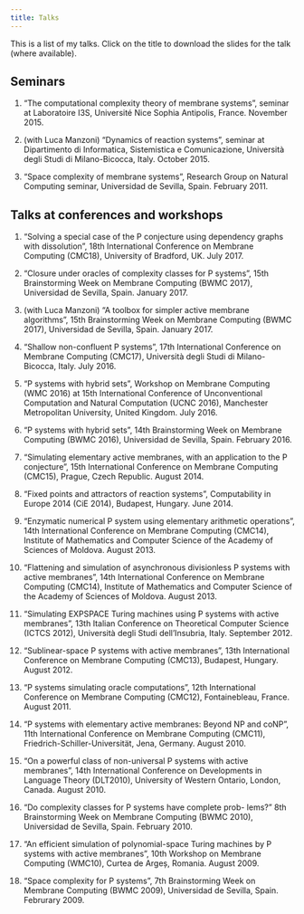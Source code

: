 ```yaml
---
title: Talks
---
```


This is a list of my talks. Click on the title to download the slides for the talk (where available).

Seminars
--------

1. “The computational complexity theory of membrane systems”, seminar at Laboratoire I3S, Université Nice Sophia Antipolis, France. November 2015.

1. (with Luca Manzoni) “Dynamics of reaction systems”, seminar at Dipartimento di Informatica, Sistemistica e Comunicazione, Università degli Studi di Milano-Bicocca, Italy. October 2015.

1. “Space complexity of membrane systems”, Research Group on Natural Computing seminar, Universidad de Sevilla, Spain. February 2011.

Talks at conferences and workshops
----------------------------------

1. “Solving a special case of the P conjecture using dependency graphs with dissolution”, 18th International Conference on Membrane Computing (CMC18), University of Bradford, UK. July 2017.

1. “Closure under oracles of complexity classes for P systems”, 15th Brainstorming Week on Membrane Computing (BWMC 2017), Universidad de Sevilla, Spain. January 2017.

1. (with Luca Manzoni) “A toolbox for simpler active membrane algorithms”, 15th Brainstorming Week on Membrane Computing (BWMC 2017), Universidad de Sevilla, Spain. January 2017.

1. “Shallow non-confluent P systems”, 17th International Conference on Membrane Computing (CMC17), Università degli Studi di Milano-Bicocca, Italy. July 2016.

1. “P systems with hybrid sets”, Workshop on Membrane Computing (WMC 2016) at 15th International Conference of Unconventional Computation and Natural Computation (UCNC 2016), Manchester Metropolitan University, United Kingdom. July 2016.

1. “P systems with hybrid sets”, 14th Brainstorming Week on Membrane Computing (BWMC 2016), Universidad de Sevilla, Spain. February 2016.

1. “Simulating elementary active membranes, with an application to the P conjecture”, 15th International Conference on Membrane Computing (CMC15), Prague, Czech Republic. August 2014.

1. “Fixed points and attractors of reaction systems”, Computability in Europe 2014 (CiE 2014), Budapest, Hungary. June 2014.

1. “Enzymatic numerical P system using elementary arithmetic operations”, 14th International Conference on Membrane Computing (CMC14), Institute of Mathematics and Computer Science of the Academy of Sciences of Moldova. August 2013.

1. “Flattening and simulation of asynchronous divisionless P systems with active membranes”, 14th International Conference on Membrane Computing (CMC14), Institute of Mathematics and Computer Science of the Academy of Sciences of Moldova. August 2013.

1. “Simulating EXPSPACE Turing machines using P systems with active membranes”, 13th Italian Conference on Theoretical Computer Science (ICTCS 2012), Università degli Studi dell’Insubria, Italy. September 2012.

1. “Sublinear-space P systems with active membranes”, 13th International Conference on Membrane Computing (CMC13), Budapest, Hungary. August 2012.

1. “P systems simulating oracle computations”, 12th International Conference on Membrane Computing (CMC12), Fontainebleau, France. August 2011.

1. “P systems with elementary active membranes: Beyond NP and coNP”, 11th International Conference on Membrane Computing (CMC11), Friedrich-Schiller-Universität, Jena, Germany. August 2010.

1. “On a powerful class of non-universal P systems with active membranes”, 14th International Conference on Developments in Language Theory (DLT2010), University of Western Ontario, London, Canada. August 2010.

1. “Do complexity classes for P systems have complete prob- lems?” 8th Brainstorming Week on Membrane Computing (BWMC 2010), Universidad de Sevilla, Spain. February 2010.

1. “An efficient simulation of polynomial-space Turing machines by P systems with active membranes”, 10th Workshop on Membrane Computing (WMC10), Curtea de Argeș, Romania. August 2009.

1. “Space complexity for P systems”, 7th Brainstorming Week on Membrane Computing (BWMC 2009), Universidad de Sevilla, Spain. Februrary 2009.
